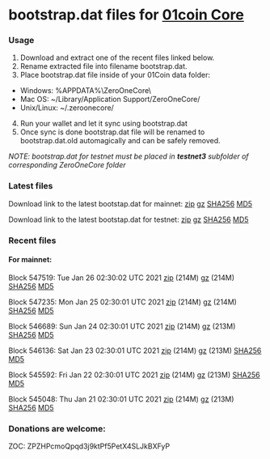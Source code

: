 # bootstrap.dat files for [01coin Core](https://01coin.io)

### Usage

1. Download and extract one of the recent files linked below.
2. Rename extracted file into filename bootstrap.dat.
3. Place bootstrap.dat file inside of your 01Coin data folder:
 - Windows: %APPDATA%\ZeroOneCore\
 - Mac OS: ~/Library/Application Support/ZeroOneCore/
 - Unix/Linux: ~/.zeroonecore/
4. Run your wallet and let it sync using bootstrap.dat
5. Once sync is done bootstrap.dat file will be renamed to bootstrap.dat.old automagically and can be safely removed.

_NOTE: bootstrap.dat for testnet must be placed in **testnet3** subfolder of corresponding ZeroOneCore folder_

### Latest files
Download link to the latest bootstap.dat for mainnet: [zip](https://files.01coin.io/mainnet/bootstrap.dat.zip) [gz](https://files.01coin.io/mainnet/bootstrap.dat.tar.gz) [SHA256](https://files.01coin.io/mainnet/sha256.txt) [MD5](https://files.01coin.io/mainnet/md5.txt)

Download link to the latest bootstap.dat for testnet: [zip](https://files.01coin.io/testnet/bootstrap.dat.zip) [gz](https://files.01coin.io/testnet/bootstrap.dat.tar.gz) [SHA256](https://files.01coin.io/testnet/sha256.txt) [MD5](https://files.01coin.io/testnet/md5.txt)

### Recent files

#### For mainnet:

Block 547519: Tue Jan 26 02:30:02 UTC 2021 [zip](https://files.01coin.io/mainnet/2021-01-26/bootstrap.dat.zip) (214M) [gz](https://files.01coin.io/mainnet/2021-01-26/bootstrap.dat.tar.gz) (214M) [SHA256](https://files.01coin.io/mainnet/2021-01-26/sha256.txt) [MD5](https://files.01coin.io/mainnet/2021-01-26/md5.txt)

Block 547235: Mon Jan 25 02:30:01 UTC 2021 [zip](https://files.01coin.io/mainnet/2021-01-25/bootstrap.dat.zip) (214M) [gz](https://files.01coin.io/mainnet/2021-01-25/bootstrap.dat.tar.gz) (214M) [SHA256](https://files.01coin.io/mainnet/2021-01-25/sha256.txt) [MD5](https://files.01coin.io/mainnet/2021-01-25/md5.txt)

Block 546689: Sun Jan 24 02:30:01 UTC 2021 [zip](https://files.01coin.io/mainnet/2021-01-24/bootstrap.dat.zip) (214M) [gz](https://files.01coin.io/mainnet/2021-01-24/bootstrap.dat.tar.gz) (213M) [SHA256](https://files.01coin.io/mainnet/2021-01-24/sha256.txt) [MD5](https://files.01coin.io/mainnet/2021-01-24/md5.txt)

Block 546136: Sat Jan 23 02:30:01 UTC 2021 [zip](https://files.01coin.io/mainnet/2021-01-23/bootstrap.dat.zip) (214M) [gz](https://files.01coin.io/mainnet/2021-01-23/bootstrap.dat.tar.gz) (213M) [SHA256](https://files.01coin.io/mainnet/2021-01-23/sha256.txt) [MD5](https://files.01coin.io/mainnet/2021-01-23/md5.txt)

Block 545592: Fri Jan 22 02:30:01 UTC 2021 [zip](https://files.01coin.io/mainnet/2021-01-22/bootstrap.dat.zip) (214M) [gz](https://files.01coin.io/mainnet/2021-01-22/bootstrap.dat.tar.gz) (213M) [SHA256](https://files.01coin.io/mainnet/2021-01-22/sha256.txt) [MD5](https://files.01coin.io/mainnet/2021-01-22/md5.txt)

Block 545048: Thu Jan 21 02:30:01 UTC 2021 [zip](https://files.01coin.io/mainnet/2021-01-21/bootstrap.dat.zip) (214M) [gz](https://files.01coin.io/mainnet/2021-01-21/bootstrap.dat.tar.gz) (213M) [SHA256](https://files.01coin.io/mainnet/2021-01-21/sha256.txt) [MD5](https://files.01coin.io/mainnet/2021-01-21/md5.txt)


### Donations are welcome:

ZOC: ZPZHPcmoQpqd3j9ktPf5PetX4SLJkBXFyP
